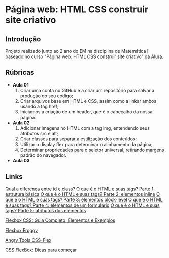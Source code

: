 
# Página web: HTML CSS construir site criativo

## Introdução

Projeto realizado junto ao 2 ano do EM na disciplina de Matemática II baseado no curso "Página web: HTML CSS construir site criativo" da Alura. 

## Rúbricas

* **Aula 01**
  1. Criar uma conta no GitHub e a criar um repositório para salvar a produção do seu código;
  2. Criar arquivos base em HTML e CSS, assim como a linkar ambos usando a tag href;
  3. Iniciamos a criação de um header, que é o cabeçalho da nossa página.
* **Aula 02**
  1. Adicionar imagens no HTML com a tag img, entendendo seus atributos src e alt;
  2. Criar classes para separar a estilização dos conteúdos;
  3. Utilizar o display flex para determinar o alinhamento da página;
  4. Determinar propriedades para o seletor universal, retirando margens padrão do navegador.
* **Aula 03**

## Links

[Qual a diferença entre id e class?](https://www.alura.com.br/artigos/qual-diferenca-entre-id-e-class)
[O que é o HTML e suas tags? Parte 1: estrutura básica](https://www.alura.com.br/artigos/o-que-e-html-suas-tags-parte-1-estrutura-basica)
[O que é o HTML e suas tags? Parte 2: elementos inline](https://www.alura.com.br/artigos/o-que-e-html-suas-tags-parte-2-elementos-inline)
[O que é o HTML e suas tags? Parte 3: elementos block-level](https://www.alura.com.br/artigos/html-tags-elementos-block-level)
[O que é o HTML e suas tags? Parte 4: elementos de um formulário](https://www.alura.com.br/artigos/o-que-e-html-suas-tags-parte-4-elementos-formulario)
[O que é o HTML e suas tags? Parte 5: atributos dos elementos](https://www.alura.com.br/artigos/o-que-e-html-suas-tags-parte-5-atributos-elementos)

[Flexbox CSS: Guia Completo, Elementos e Exemplos](https://www.alura.com.br/artigos/css-guia-do-flexbox)

[Flexbox Froggy](https://flexboxfroggy.com/)

[Angry Tools CSS-Flex](https://angrytools.com/css-flex/)

[CSS FlexBox: Dicas para começar](https://cursos.alura.com.br/extra/alura-mais/css-flexbox-dicas-para-comecar-c301)
